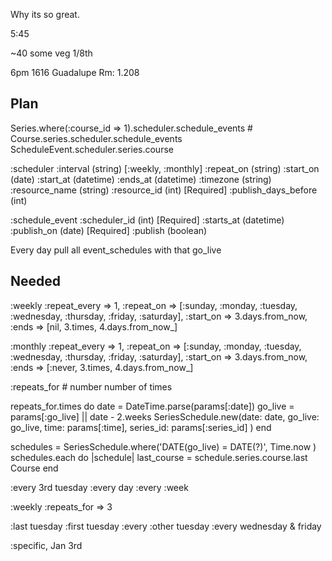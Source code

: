 Why its so great.


5:45

~40 some veg 1/8th


6pm 1616 Guadalupe Rm: 1.208 



Plan
----

Series.where(:course_id => 1).scheduler.schedule_events  # Course.series.scheduler.schedule_events
ScheduleEvent.scheduler.series.course

:scheduler
  :interval            (string)   [:weekly, :monthly]
  :repeat_on           (string)
  :start_on            (date)
  :start_at            (datetime)
  :ends_at             (datetime)
  :timezone            (string)
  :resource_name       (string)
  :resource_id         (int)        [Required]
  :publish_days_before (int)

:schedule_event
  :scheduler_id   (int)             [Required]
  :starts_at      (datetime)
  :publish_on     (date)            [Required]
  :publish        (boolean)



Every day pull all event_schedules with that go_live


## Needed

:weekly
  :repeat_every => 1,
  :repeat_on    => [:sunday,
                    :monday,
                    :tuesday,
                    :wednesday,
                    :thursday,
                    :friday,
                    :saturday],
  :start_on     => 3.days.from_now,
  :ends         => [nil, 3.times, 4.days.from_now_]


:monthly
  :repeat_every => 1,
  :repeat_on    => [:sunday,
                    :monday,
                    :tuesday,
                    :wednesday,
                    :thursday,
                    :friday,
                    :saturday],
  :start_on     => 3.days.from_now,
  :ends         => [:never, 3.times, 4.days.from_now_]


:repeats_for # number number of times

repeats_for.times do
  date    = DateTime.parse(params[:date])
  go_live = params[:go_live] || date - 2.weeks
  SeriesSchedule.new(date: date, go_live: go_live, time: params[:time], series_id: params[:series_id] )
end

schedules = SeriesSchedule.where('DATE(go_live) = DATE(?)', Time.now )
schedules.each do |schedule|
  last_course = schedule.series.course.last
  Course
end



:every 3rd tuesday
:every day
:every :week

:weekly :repeats_for => 3


:last tuesday
:first tuesday
:every :other tuesday
:every wednesday & friday

:specific, Jan 3rd